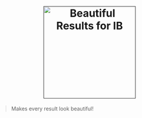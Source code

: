<h1 align="center">
<a href=""><img src="" alt="Beautiful Results for IB" width="250"/></a>
</h1>

> Makes every result look beautiful!
